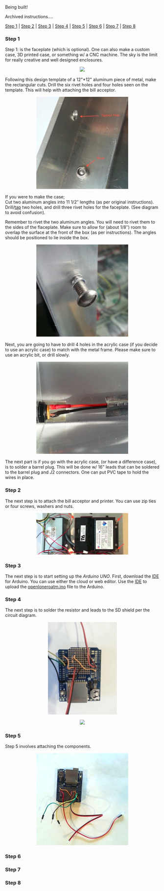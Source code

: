 Being built!

Archived instructions....

[Step 1](https://archive.vn/wip/QjAo4) | [Step 2](https://archive.vn/wip/oicTY) | [Step 3](https://archive.vn/wip/xF90d) | [Step 4](https://archive.vn/wip/Qr4cH) | [Step 5](https://archive.vn/wip/XKHhy) | [Step 6](https://archive.vn/wip/FpZW3) | [Step 7](https://archive.vn/wip/yRiOx) | [Step 8](https://archive.vn/wip/siBF1)


### Step 1
Step 1: is the faceplate (which is optional). One can also make a custom case, 3D printed case, or something w/ a CNC machine. The sky is the limit for really creative and well designed enclosures.
<p align="center">
<img src="https://openbitcoinatm.files.wordpress.com/2014/02/obcatm_faceplate.png" width="550">
</p>
Following this design template of a 12"*12" aluminum piece of metal, make the rectangular cuts. Drill the six rivet holes and four holes seen on the template. This will help with attaching the bill acceptor.

<p align="center">
<img src="https://raw.githubusercontent.com/Mentors4EDU/Images/master/holesvw.png">
</p>

If you were to make the case; \
Cut two aluminum angles into 11 1/2″ lengths (as per original instructions). \
Drill/[tap](https://en.wikipedia.org/wiki/Tap_and_die#mediaviewer/File:Tap_and_T-wrench.jpg) two holes, and drill three rivet holes for the faceplate. (See diagram to avoid confusion).

Remember to rivet the two aluminum angles. You will need to rivet them to the sides of the flaceplate. Make sure to allow for (about 1/8″) room to overlap the surface at the front of the box (as per instructions). The angles should be positioned to lie inside the box.

<p align="center">
<img src="https://raw.githubusercontent.com/Mentors4EDU/Images/master/fabrivot.png">
</p>

Next, you are going to have to drill 4 holes in the acrylic case (if you decide to use an acrylic case) to match with the metal frame. Please make sure to use an acrylic bit, or  drill slowly.

<p align="center">
<img src="https://raw.githubusercontent.com/Mentors4EDU/Images/master/plugbarrel.png">
</p>

The next part is if you go with the acrylic case, (or have a difference case), is to solder a barrel plug. This will be done w/ 16" leads that can be soldered to the barrel plug and J2 connectors. One can put PVC tape to hold the wires in place.

### Step 2
The next step is to attach the bill acceptor and printer. You can use zip ties or four screws, washers and nuts.

<p align="center">
<img src="https://raw.githubusercontent.com/Mentors4EDU/Images/master/acceptorprinter.png">
</p>

### Step 3
The next step is to start setting up the *Arduino UNO*. First, download the [IDE](https://create.arduino.cc/) for Arduino. You can use either the cloud or web editor. Use the [IDE](https://create.arduino.cc/) to upload the [openloneroatm.ino](https://github.com/Lonero-Team/Lonero-ATM-Project/blob/main/OpenATM%20Files/openloneroatm.ino) file to the Arduino.

### Step 4
The next step is to solder the resistor and leads to the SD shield per the circuit diagram.

<p align="center">
<img src="https://raw.githubusercontent.com/Mentors4EDU/Images/master/SDShield.png">
</p>
<p align="center">
<img src="https://content.instructables.com/ORIG/FMA/9Q3M/HVTWBLCH/FMA9Q3MHVTWBLCH.png" width="550">
</p>

### Step 5
Step 5 involves attaching the components.

<p align="center">
<img src="https://raw.githubusercontent.com/Mentors4EDU/Images/master/UNOSDShield.png">
</p>

### Step 6

### Step 7

### Step 8
